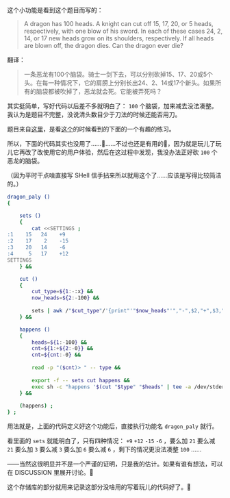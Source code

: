这个小功能是看到这个题目而写的：

> A dragon has 100 heads. A knight can cut off 15, 17, 20, or 5 heads, respectively, with one blow of his sword. In each of these cases 24, 2, 14, or 17 new heads grow on its shoulders, respectively. If all heads are blown off, the dragon dies. Can the dragon ever die?
> 

翻译：

> 一条恶龙有100个脑袋。骑士一剑下去，可以分别砍掉15、17、20或5个头。在每一种情况下，它的肩膀上分别长出24、2、14或17个新头。如果所有的脑袋都被吹掉了，恶龙就会死。它能被弄死吗？
> 

其实挺简单，写好代码以后差不多就明白了： `100` 个脑袋，加来减去没法凑整。我认为是题目不完整，没说清头数目少于刀法的时候还能否用刀。

题目来自[这里](https://brilliant.org/problems/dragons-100-heads/)，是看[这个](https://brilliant.org/wiki/invariant-principle-definition/)的时候看到的下面的一个有趣的练习。

所以，下面的代码其实也没用了……🦥……不过也还是有用的🐸，因为就是玩儿了玩儿它再改了改使用它的用户体验，然后在这过程中发现，我没办法正好砍 `100` 个恶龙的脑袋。

（因为平时干点啥直接写 SHell 信手拈来所以就用这个了……应该是写得比较简洁的。）

~~~~ sh
dragon_paly ()
{

    sets ()
    {
        cat <<SETTINGS ;
:1    15   24    +9
:2    17    2    -15
:3    20   14    -6
:4     5   17    +12
SETTINGS
    } &&

    cut ()
    {
        cut_type=${1:-:x} &&
        now_heads=${2:-100} &&
        
        sets | awk /"$cut_type"/'{print"'"$now_heads"'","-",$2,"+",$3,"#",$4,"->"}' | tee -a /dev/stderr | bc ;
    } &&

    happens ()
    {
        heads=${1:-100} &&
        cnt=${1:+${2:-0}} &&
        cnt=${cnt:-0} &&
        
        read -p "($cnt)> " -- type &&
        
        export -f -- sets cut happens &&
        exec sh -c "happens '$(cut "$type" "$heads" | tee -a /dev/stderr)' '$((cnt+1))'" ;
    } &&
    
    (happens) ;
} ;
~~~~

用法就是，上面的代码定义好这个功能后，直接执行功能名 `dragon_paly` 就行。

看里面的 `sets` 就能明白了，只有四种情况： `+9` `+12` `-15` `-6` ，要么加 `21` 要么减 `21` 要么加 `3` 要么减 `3` 要么加 `6` 要么减 `6` ，剩下的情况更没法凑整 `100` ……

——当然这很明显并不是一个严谨的证明，只是我的估计。如果有谁有想法，可以在 DISCUSSION 里展开讨论。🦀

这个存储库的部分就用来记录这部分没啥用的写着玩儿的代码好了。🙈
